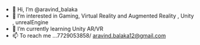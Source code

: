 - 👋 Hi, I’m @aravind_balaka
- 👀 I’m interested in Gaming, Virtual Reality and Augmented Reality , Unity , unrealEngine
- 🌱 I’m currently learning Unity AR/VR
- 📫 To reach me ...7729053858/ aravind.balaka12@gmail.com

<!---
balakaaravind/balakaaravind is a ✨ special ✨ repository because its `README.md` (this file) appears on your GitHub profile.
You can click the Preview link to take a look at your changes.
--->

